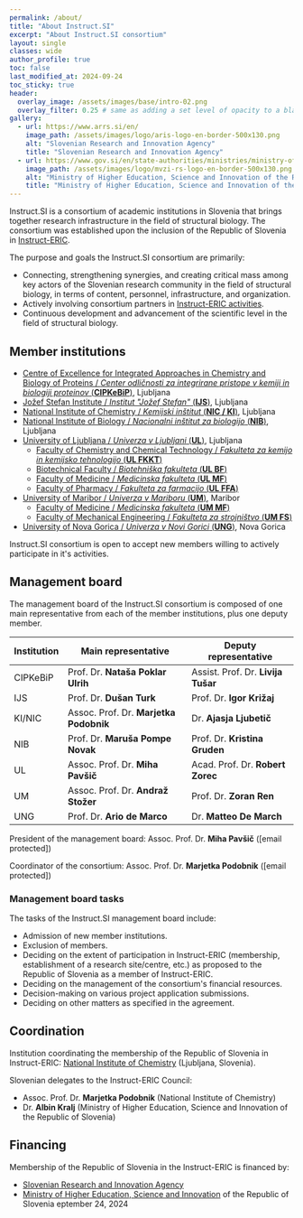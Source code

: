 ```yaml
---
permalink: /about/
title: "About Instruct.SI"
excerpt: "About Instruct.SI consortium"
layout: single
classes: wide
author_profile: true
toc: false
last_modified_at: 2024-09-24
toc_sticky: true
header:
  overlay_image: /assets/images/base/intro-02.png
  overlay_filter: 0.25 # same as adding a set level of opacity to a black background
gallery:
  - url: https://www.arrs.si/en/
    image_path: /assets/images/logo/aris-logo-en-border-500x130.png
    alt: "Slovenian Research and Innovation Agency"
    title: "Slovenian Research and Innovation Agency"
  - url: https://www.gov.si/en/state-authorities/ministries/ministry-of-higher-education-science-and-innovation/
    image_path: /assets/images/logo/mvzi-rs-logo-en-border-500x130.png
    alt: "Ministry of Higher Education, Science and Innovation of the Republic of Slovenia"
    title: "Ministry of Higher Education, Science and Innovation of the Republic of Slovenia"
---
```


Instruct.SI is a consortium of academic institutions in Slovenia that brings together research infrastructure in the field of structural biology. The consortium was established upon the inclusion of the Republic of Slovenia in [Instruct-ERIC](https://instruct-eric.org/).

The purpose and goals the Instruct.SI consortium are primarily:
- Connecting, strengthening synergies, and creating critical mass among key actors of the Slovenian research community in the field of structural biology, in terms of content, personnel, infrastructure, and organization.
- Actively involving consortium partners in [Instruct-ERIC activities](https://instruct-eric.org/our-services).
- Continuous development and advancement of the scientific level in the field of structural biology.

## Member institutions

- [Centre of Excellence for Integrated Approaches in Chemistry and Biology of Proteins / *Center odličnosti za integrirane pristope v kemiji in biologiji proteinov* (**CIPKeBiP**)](https://cipkebip.org/), Ljubljana
- [Jožef Stefan Institute / *Institut "Jožef Stefan"* (**IJS**)](https://www.ijs.si/), Ljubljana
- [National Institute of Chemistry / *Kemijski inštitut* (**NIC / KI**)](https://www.ki.si/), Ljubljana
- [National Institute of Biology / *Nacionalni inštitut za biologijo* (**NIB**)](http://www.nib.si/), Ljubljana
- [University of Ljubljana / *Univerza v Ljubljani* (**UL**)](https://www.uni-lj.si/), Ljubljana
  - [Faculty of Chemistry and Chemical Technology / *Fakulteta za kemijo in kemijsko tehnologijo*  (**UL FKKT**)](https://fkkt.uni-lj.si/)
  - [Biotechnical Faculty / *Biotehniška fakulteta* (**UL BF**)](https://www.bf.uni-lj.si/)
  - [Faculty of Medicine / *Medicinska fakulteta* (**UL MF**)](https://www.mf.uni-lj.si/)
  - [Faculty of Pharmacy / *Fakulteta za farmacijo* (**UL FFA**)](https://www.ffa.uni-lj.si/)
- [University of Maribor / *Univerza v Mariboru* (**UM**)](https://www.um.si/), Maribor
  - [Faculty of Medicine / *Medicinska fakulteta* (**UM MF**)](https://www.mf.um.si/)
  - [Faculty of Mechanical Engineering / *Fakulteta za strojništvo* (**UM FS**)](https://www.fs.um.si/)
- [University of Nova Gorica / *Univerza v Novi Gorici* (**UNG**)](https://www.ung.si/), Nova Gorica

Instruct.SI consortium is open to accept new members willing to actively participate in it's activities.

## Management board

The management board of the Instruct.SI consortium is composed of one main representative from each of the member institutions, plus one deputy member.

| Institution 	| Main representative 	| Deputy representative 	|
|---	|---	|---	|
| CIPKeBiP 	| Prof. Dr. **Nataša Poklar Ulrih**	| Assist. Prof. Dr. **Livija Tušar** 	|
| IJS 	| Prof. Dr. **Dušan Turk** 	| Prof. Dr. **Igor Križaj** 	|
| KI/NIC 	| Assoc. Prof. Dr. **Marjetka Podobnik** 	| Dr. **Ajasja Ljubetič** 	|
| NIB 	| Prof. Dr. **Maruša Pompe Novak** 	| Prof. Dr. **Kristina Gruden**  |
| UL 	| Assoc. Prof. Dr. **Miha Pavšič** 	| Acad. Prof. Dr. **Robert Zorec** 	|
| UM 	| Assoc. Prof. Dr. **Andraž Stožer** 	| Prof. Dr. **Zoran Ren** 	|
| UNG 	| Prof. Dr. **Ario de Marco** 	| Dr. **Matteo De March** 	|

President of the management board: Assoc. Prof. Dr. **Miha Pavšič** (<a class="email-link" data-user="miha.pavsic" data-domain="fkkt.uni-lj.si">[email protected]</a>)

Coordinator of the consortium: Assoc. Prof. Dr. **Marjetka Podobnik** (<a class="email-link" data-user="instruct.si" data-domain="ki.si">[email protected]</a>)

### Management board tasks

The tasks of the Instruct.SI management board include:
- Admission of new member institutions.
- Exclusion of members.
- Deciding on the extent of participation in Instruct-ERIC (membership, establishment of a research site/centre, etc.) as proposed to the Republic of Slovenia as a member of Instruct-ERIC.
- Deciding on the management of the consortium's financial resources.
- Decision-making on various project application submissions.
- Deciding on other matters as specified in the agreement.

## Coordination

Institution coordinating the membership of the Republic of Slovenia in Instruct-ERIC: [National Institute of Chemistry](https://www..ki.si/en) (Ljubljana, Slovenia).

Slovenian delegates to the Instruct-ERIC Council:
- Assoc. Prof. Dr. **Marjetka Podobnik** (National Institute of Chemistry)
- Dr. **Albin Kralj** (Ministry of Higher Education, Science and Innovation of the Republic of Slovenia)

## Financing

Membership of the Republic of Slovenia in the Instruct-ERIC is financed by:
- [Slovenian Research and Innovation Agency](https://www.arrs.si/en/)
- [Ministry of Higher Education, Science and Innovation](https://www.gov.si/en/state-authorities/ministries/ministry-of-higher-education-science-and-innovation/) of the Republic of Slovenia
eptember 24, 2024